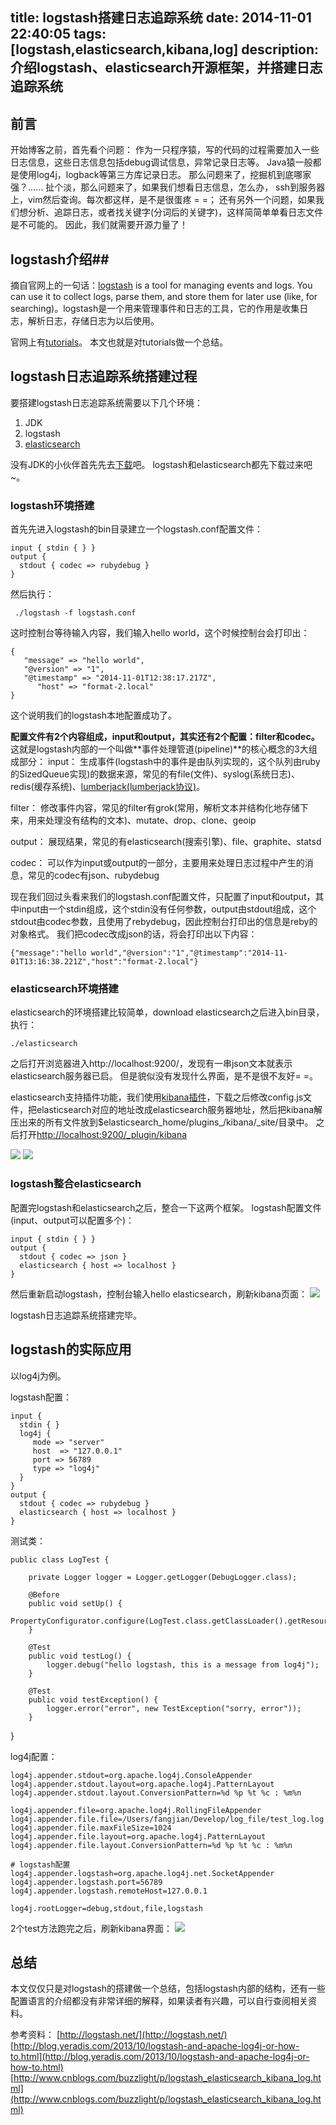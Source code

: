 title: logstash搭建日志追踪系统
date: 2014-11-01 22:40:05
tags: [logstash,elasticsearch,kibana,log]
description: 介绍logstash、elasticsearch开源框架，并搭建日志追踪系统
----------------

## 前言 ##
开始博客之前，首先看个问题：
作为一只程序猿，写的代码的过程需要加入一些日志信息，这些日志信息包括debug调试信息，异常记录日志等。  Java猿一般都是使用log4j，logback等第三方库记录日志。 那么问题来了，挖掘机到底哪家强？......  扯个淡，那么问题来了，如果我们想看日志信息，怎么办， ssh到服务器上，vim然后查询。每次都这样，是不是很蛋疼 = =； 还有另外一个问题，如果我们想分析、追踪日志，或者找关键字(分词后的关键字)，这样简简单单看日志文件是不可能的。 因此，我们就需要开源力量了！

## logstash介绍##
摘自官网上的一句话：[logstash](http://logstash.net/) is a tool for managing events and logs. You can use it to collect logs, parse them, and store them for later use (like, for searching)。logstash是一个用来管理事件和日志的工具，它的作用是收集日志，解析日志，存储日志为以后使用。

官网上有[tutorials](http://logstash.net/docs/1.4.2/tutorials/getting-started-with-logstash)。 本文也就是对tutorials做一个总结。

## logstash日志追踪系统搭建过程 ##
要搭建logstash日志追踪系统需要以下几个环境：
1. JDK
2. logstash
3. [elasticsearch](http://www.elasticsearch.org)

没有JDK的小伙伴首先先去[下载](http://www.oracle.com/technetwork/java/javase/downloads/index.html?ssSourceSiteId=ocomen)吧。 logstash和elasticsearch都先下载过来吧~。

### logstash环境搭建 ###

首先先进入logstash的bin目录建立一个logstash.conf配置文件：

	input { stdin { } }
    output {
      stdout { codec => rubydebug }
    }

然后执行：
	 
     ./logstash -f logstash.conf     
这时控制台等待输入内容，我们输入hello world，这个时候控制台会打印出：

	{
       "message" => "hello world",
       "@version" => "1",
       "@timestamp" => "2014-11-01T12:38:17.217Z",
          "host" => "format-2.local"
	}

这个说明我们的logstash本地配置成功了。

**配置文件有2个内容组成，input和output，其实还有2个配置：filter和codec。**
这就是logstash内部的一个叫做**事件处理管道(pipeline)**的核心概念的3大组成部分：
input：
生成事件(logstash中的事件是由队列实现的，这个队列由ruby的SizedQueue实现)的数据来源，常见的有file(文件)、syslog(系统日志)、redis(缓存系统)、[lumberjack(lumberjack协议)](https://github.com/elasticsearch/logstash-forwarder)。

filter：
修改事件内容，常见的filter有grok(常用，解析文本并结构化地存储下来，用来处理没有结构的文本)、mutate、drop、clone、geoip

output：
展现结果，常见的有elasticsearch(搜索引擎)、file、graphite、statsd

codec：
可以作为input或output的一部分，主要用来处理日志过程中产生的消息，常见的codec有json、rubydebug

现在我们回过头看来我们的logstash.conf配置文件，只配置了input和output，其中input由一个stdin组成，这个stdin没有任何参数，output由stdout组成，这个stdout由codec参数，且使用了rebydebug，因此控制台打印出的信息是reby的对象格式。  我们把codec改成json的话，将会打印出以下内容：

	{"message":"hello world","@version":"1","@timestamp":"2014-11-01T13:16:38.221Z","host":"format-2.local"}

### elasticsearch环境搭建 ###

elasticsearch的环境搭建比较简单，download elasticsearch之后进入bin目录，执行：
	
    ./elasticsearch
之后打开浏览器进入http://localhost:9200/，发现有一串json文本就表示elasticsearch服务器已启。 但是貌似没有发现什么界面，是不是很不友好= =。

elasticsearch支持插件功能，我们使用[kibana插件](http://www.elasticsearch.org/overview/kibana/)，下载之后修改config.js文件，把elasticsearch对应的地址改成elasticsearch服务器地址，然后把kibana解压出来的所有文件放到$elasticsearch_home/plugins_/kibana/_site/目录中。
之后打开[http://localhost:9200/_plugin/kibana](http://localhost:9200/_plugin/kibana)

![](http://format-blog-image.qiniudn.com/logstash1.png)
![](http://format-blog-image.qiniudn.com/logstash2.png)

### logstash整合elasticsearch ###

配置完logstash和elasticsearch之后，整合一下这两个框架。
logstash配置文件(input、output可以配置多个)：

	input { stdin { } }
    output {
      stdout { codec => json }
      elasticsearch { host => localhost }
    }

然后重新启动logstash，控制台输入hello elasticsearch，刷新kibana页面：
![](http://format-blog-image.qiniudn.com/logstash3.png)

logstash日志追踪系统搭建完毕。

## logstash的实际应用 ##
以log4j为例。

logstash配置：

    input {
      stdin { }
      log4j {
         mode => "server"
         host  => "127.0.0.1"
         port => 56789
         type => "log4j"
      }
    }
    output {
      stdout { codec => rubydebug }
      elasticsearch { host => localhost }
    }

测试类：

	public class LogTest {

        private Logger logger = Logger.getLogger(DebugLogger.class);

        @Before
        public void setUp() {
            PropertyConfigurator.configure(LogTest.class.getClassLoader().getResourceAsStream("log4j.properties"));
        }

        @Test
        public void testLog() {
            logger.debug("hello logstash, this is a message from log4j");
        }

        @Test
        public void testException() {
            logger.error("error", new TestException("sorry, error"));
        }

}

log4j配置：
	
    log4j.appender.stdout=org.apache.log4j.ConsoleAppender
    log4j.appender.stdout.layout=org.apache.log4j.PatternLayout
    log4j.appender.stdout.layout.ConversionPattern=%d %p %t %c : %m%n

    log4j.appender.file=org.apache.log4j.RollingFileAppender
    log4j.appender.file.file=/Users/fangjian/Develop/log_file/test_log.log
    log4j.appender.file.maxFileSize=1024
    log4j.appender.file.layout=org.apache.log4j.PatternLayout
    log4j.appender.file.layout.ConversionPattern=%d %p %t %c : %m%n

    # logstash配置
    log4j.appender.logstash=org.apache.log4j.net.SocketAppender
    log4j.appender.logstash.port=56789
    log4j.appender.logstash.remoteHost=127.0.0.1

    log4j.rootLogger=debug,stdout,file,logstash


2个test方法跑完之后，刷新kibana界面：
![](http://format-blog-image.qiniudn.com/logstash4.png)

## 总结 ##
本文仅仅只是对logstash的搭建做一个总结，包括logstash内部的结构，还有一些配置语言的介绍都没有非常详细的解释，如果读者有兴趣，可以自行查阅相关资料。

参考资料：
[http://logstash.net/](http://logstash.net/)
[http://blog.yeradis.com/2013/10/logstash-and-apache-log4j-or-how-to.html](http://blog.yeradis.com/2013/10/logstash-and-apache-log4j-or-how-to.html)
[http://www.cnblogs.com/buzzlight/p/logstash_elasticsearch_kibana_log.html](http://www.cnblogs.com/buzzlight/p/logstash_elasticsearch_kibana_log.html)


